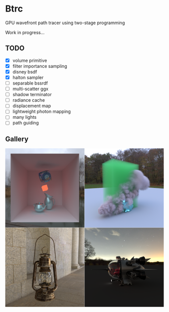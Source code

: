 # Btrc

GPU wavefront path tracer using two-stage programming

Work in progress...

## TODO

- [x] volume primitive
- [x] filter importance sampling
- [x] disney bsdf
- [x] halton sampler
- [ ] separable bssrdf
- [ ] multi-scatter ggx
- [ ] shadow terminator
- [ ] radiance cache
- [ ] displacement map
- [ ] lightweight photon mapping
- [ ] many lights
- [ ] path guiding

## Gallery

![](./gallery/0.png)

